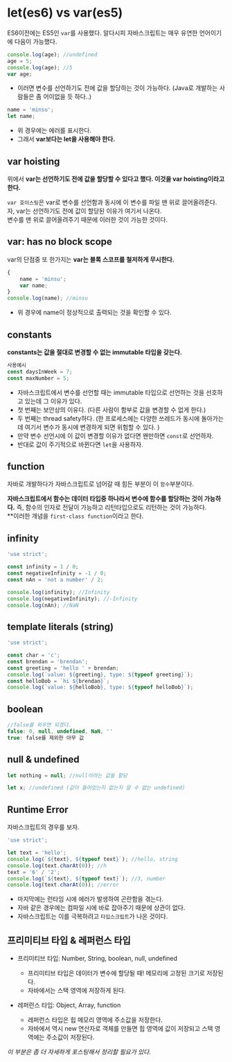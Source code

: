 # let(es6) vs var(es5)
ES6이전에는 ES5인 `var`를 사용했다.
알다시피 자바스크립트는 매우 유연한 언어이기에 다음이 가능했다.

```javascript
console.log(age); //undefined
age = 5;
console.log(age); //5
var age;
```

- 이러면 변수를 선언하기도 전에 값을 할당하는 것이 가능하다. (Java로 개발하는 사람들은 좀 어이없을 듯 하다..)

```javascript
name = 'minsu';
let name;
```

- 위 경우에는 에러를 표시한다.
- 그래서 **var보다는 let을 사용해야 한다.**

## var hoisting
위에서 **var는 선언하기도 전에 값을 할당할 수 있다고 했다. 이것을 var hoisting이라고 한다.**

`var 호이스팅`은 var로 변수를 선언함과 동시에 이 변수를 파일 맨 위로 끌어올려준다.
자, var는 선언하기도 전에 값이 할당된 이유가 여기서 나온다.  
변수를 맨 위로 끌어올려주기 때문에 이러한 것이 가능한 것이다.

## var: has no block scope
var의 단점중 또 한가지는 **var는 블록 스코프를 철저하게 무시한다.**

```javascript
{
	name = 'minsu';
	var name;
}
console.log(name); //minsu
```

- 위 경우에 name이 정상적으로 출력되는 것을 확인할 수 있다.

## constants
**constants는 값을 절대로 변경할 수 없는 immutable 타입을 갖는다.**

```javascript
사용예시
const daysInWeek = 7;
const maxNumber = 5;
```

- 자바스크립트에서 변수를 선언할 때는 immutable 타입으로 선언하는 것을 선호하고 있는데 그 이유가 있다.
- 첫 번째는 보안상의 이유다. (다른 사람이 함부로 값을 변경할 수 없게 한다.)
- 두 번째는 thread safety하다. (한 프로세스에는 다양한 쓰레드가 동시에 돌아가는데 여기서 변수가 동시에 변경하게 되면 위험할 수 있다. )
- 만약 변수 선언시에 이 값이 변경할 이유가 없다면 왠만하면 `const`로 선언하자.
- 반대로 값이 주기적으로 바뀐다면 `let`을 사용하자.

## function
자바로 개발하다가 자바스크립트로 넘어갈 때 힘든 부분이 이 `함수`부분이다.

**자바스크립트에서 함수는 데이터 타입중 하나라서 변수에 함수를 할당하는 것이 가능하다.**
즉, 함수의 인자로 전달이 가능하고 리턴타입으로도 리턴하는 것이 가능하다.  
**이러한 개념을 `first-class function`이라고 한다.

## infinity

```javascript
'use strict';

const infinity = 1 / 0;
const negativeInfinity = -1 / 0;
const nAn = 'not a number' / 2;

console.log(infinity); //Infinity
console.log(negativeInfinity); //-Infinity
console.log(nAn); //NaN
```

## template literals (string)

```javascript
'use strict';

const char = 'c';
const brendan = 'brendan';
const greeting = 'hello ' + brendan;
console.log(`value: ${greeting}, type: ${typeof greeting}`); 
const helloBob = `hi ${brendan}`;
console.log(`value: ${helloBob}, type: ${typeof helloBob}`); 
```

## boolean

```javascript
//false를 외우면 되겠다.
false: 0, null, undefined, NaN, ''
true: false를 제외한 아무 값
```

## null & undefined

```javascript
let nothing = null; //null이라는 값을 할당

let x; //undefined (값이 들어있는지 없는지 알 수 없는 undefined)
```

## Runtime Error
자바스크립트의 경우를 보자.

```javascript
'use strict';

let text = 'hello';
console.log(`${text}, ${typeof text}`); //hello, string
console.log(text.charAt(0)); //h
text = '6' / '2';
console.log(`${text}, ${typeof text}`); //3, number
console.log(text.charAt(0)); //error
```

- 마지막에는 런타임 시에 에러가 발생하여 곤란함을 겪는다.
- 자바 같은 경우에는 컴파일 시에 바로 잡아주기 때문에 상관이 없다.
- 자바스크립트는 이를 극복하려고 `타입스크립트`가 나온 것이다.

## 프리미티브 타입 & 레퍼런스 타입

- 프리미티브 타입: Number, String, boolean, null, undefined
	- 프리미티브 타입은 데이터가 변수에 할당될 때! 메모리에 고정된 크기로 저장된다.
	- 자바에서는 스택 영역에 저장하게 된다.

- 레퍼런스 타입: Object, Array, function
	- 레퍼런스 타입은 힙 메모리 영역에 주소값을 저장한다.
	- 자바에서 역시 new 연산자로 객체를 만들면 힙 영역에 값이 저장되고 스택 영역에는 주소값이 저장된다.

*이 부분은 좀 더 자세하게 포스팅해서 정리할 필요가 있다.*
